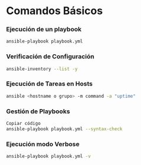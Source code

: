 # Comandos Básicos

### Ejecución de un playbook
```bash
ansible-playbook playbook.yml
```

### Verificación de Configuración
```bash
ansible-inventory --list -y
```

### Ejecución de Tareas en Hosts
```bash
ansible <hostname o grupo> -m command -a "uptime"
```

### Gestión de Playbooks
```bash
Copiar código
ansible-playbook playbook.yml --syntax-check
```

### Ejecución modo Verbose

```bash
ansible-playbook playbook.yml -v
```